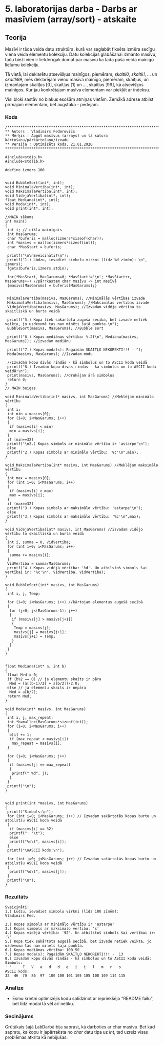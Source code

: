 # 5. laboratorijas darba - Darbs ar masīviem (array/sort) - atskaite
## Teorija
Masīvi ir tāda veida datu struktūra, kurā var saglabāt fiksēta izmēra secīgu viena veida elementu kolekciju. Datu kolekcijas glabāšanai izmanto masīvu, taču bieži vien ir lietderīgāk domāt par masīvu kā tāda paša veida mainīgo lielumu kolekciju.

Tā vietā, lai deklarētu atsevišķus mainīgos, piemēram, *skaitli0*, *skaitli1*, ... un *skaitli99*, mēs deklarējam vienu masīva mainīgo, piemēram, skaitļus, un izmantojam skaitļus [0], skaitļus [1] un ..., skaitļus [99], kā atsevišķos mainīgos. Kur jau konkrētajam masīva elementam var piekļūt ar indeksu.

Visi bloki sastāv no blakus esošām atmiņas vietām. Zemākā adrese atbilst pirmajam elementam, bet augstākā - pēdējam.

### Kods
```
/*******************************************************************************
** Autors : Vladimirs Fedorovičs
** Mērķis : Apgūt masīvus (arrays) un tā satura kārtošanu/pārkārtošanu/izvadu
** Versija : Optimizēts kods, 21.01.2020
********************************************************************************/

#include<stdio.h>
#include<stdlib.h>

#define izmers 100


void BubbleSort(int*, int);
void MinimalaVertiba(int*, int);
void MaksimalaVertiba(int*, int);
void VidejaVertiba(int*, int);
float Mediana(int*, int);
void Moda(int*, int);
void print(int*, int);

//MAIN sākums
int main()
{
 int i; // cikla mainīgais
 int MasGarums;
 char *buferis = malloc(izmers*sizeof(char));
 int *masivs = malloc(izmers*sizeof(int));
 char *MasStart = buferis;

 printf("\n\nSveicināti!\n");
 printf("1.) Lūdzu, ievadiet simbolu virkni (līdz %d zīmēm): \n", izmers);
 fgets(buferis,izmers,stdin);

 for(*MasStart, MasGarums=0; *MasStart!='\n'; *MasStart++, MasGarums++) //pārrkastam char masīvu -> int masīvā
 {masivs[MasGarums] = buferis[MasGarums];}


 MinimalaVertiba(masivs, MasGarums); //Minimālās vērtības izvade
 MaksimalaVertiba(masivs, MasGarums); //Maksimālās vērtības izvade
 VidejaVertiba(masivs, MasGarums); //Izvadam vidējo vērtību to skaitliskā un burta veidā

 printf("5.) Kopa tiek sakārtota augošā secībā, bet izvade netiek veikta, jo uzdevumā tas nav minēts šajā punkta.\n");
 BubbleSort(masivs, MasGarums); //Bubble sort

 printf("6.) Kopas mediānas vērtība: %.2f\n", Mediana(masivs, MasGarums)); //izvadam mediānu

 printf("7.) Kopas moda(s): Pagaidām SKAITĻO NEKOREKTI!!! - ");
 Moda(masivs, MasGarums); //Izvadam modu

 //Izvadam kopu divās rindās - kā simbolus un to ASCII koda veidā
 printf("8.) Izvadam kopu divās rindās - kā simbolus un to ASCII koda veidā:\n");
 print(masivs, MasGarums); //drukājam ārā simbolus
 return 0;
}
// MAIN beigas

void MinimalaVertiba(int* masivs, int MasGarums) //Meklējam minimālo vērtību
{
 int i;
 int min = masivs[0];
 for (i=0; i<MasGarums; i++)
 {
  if (masivs[i] < min)
  min = masivs[i];
 }
 if (min==32)
 printf("\n2.) Kopas simbols ar minimālo vērtību ir 'astarpe'\n");
 else
 printf("2.) Kopas simbols ar minimālo vērtību: '%c'\n",min);
}

void MaksimalaVertiba(int* masivs, int MasGarums) //Meklējam maksimālo vērtību
{
 int max = masivs[0];
 for (int i=0; i<MasGarums; i++)
 {
  if (masivs[i] > max)
  max = masivs[i];
 }
 if (max==32)
 printf("3.) Kopas simbols ar maksimālo vērtību: 'astarpe'\n");
 else
 printf("3.) Kopas simbols ar maksimālo vērtību: '%c'\n",max);
}

void VidejaVertiba(int* masivs, int MasGarums) //izvadam vidējo vērtību to skaitliskā un burta veidā
{
 int i, summa = 0, VidVertiba;
 for (int i=0; i<MasGarums; i++)
 {
  summa += masivs[i];
 }
 VidVertiba = summa/MasGarums;
 printf("4.) Kopas vidējā vērtība: '%d'. Un atbilstoš simbols šai vertībai ir: '%c'\n", VidVertiba, VidVertiba);
}

void BubbleSort(int* masivs, int MasGarums)
{
 int i, j, Temp;

 for (i=0; i<MasGarums; i++) //kārtojam elementus augošā secībā
 {
  for (j=0; j<(MasGarums-1); j++)
  {
   if (masivs[j] > masivs[j+1])
   {
    Temp = masivs[j];
    masivs[j] = masivs[j+1];
    masivs[j+1] = Temp;
   }
  }
 }
}


float Mediana(int* a, int b)
{
 float Med = 0;
 if (b%2 == 0) // ja elementu skaits ir pāra
  Med = (a[(b-1)/2] + a[b/2])/2.0;
 else // ja elementu skaits ir nepāra
  Med = a[b/2];
 return Med;
}

void Moda(int* masivs, int MasGarums)
{
 int i, j, max_repeat;
 int *b=malloc(MasGarums*sizeof(int));
 for (i=0; i<MasGarums; i++)
 {
  b[i] += 1;
  if (max_repeat < masivs[i])
   max_repeat = masivs[i];
 }

 for (j=0; j<MasGarums; j++)
 {
  if (masivs[j] == max_repeat)
  {
   printf(" %d", j);
  }
 }
 printf("\n");
}


void print(int *masivs, int MasGarums)
{
 printf("Simbols:\n");
 for (int i=0; i<MasGarums; i++) // Izvadam sakārtotās kopas burtu un atbilstšu ASCII koda veidā
 {
  if (masivs[i] == 32)
  printf("' '\t");
  else
  printf("%c\t", masivs[i]);
 }
 printf("\nASCII kods:\n");
 
 for (int j=0; j<MasGarums; j++) // Izvadam sakārtotās kopas burtu un atbilstšu ASCII koda veidā
 {
  printf("%d\t", masivs[j]);
 }
 printf("\n");
}
```

### Rezultāts

```
Sveicināti!
1.) Lūdzu, ievadiet simbolu virkni (līdz 100 zīmēm): 
Vladimirs Fed.

2.) Kopas simbols ar minimālo vērtību ir 'astarpe'
3.) Kopas simbols ar maksimālo vērtību: 's'
4.) Kopas vidējā vērtība: '92'. Un atbilstoš simbols šai vertībai ir: '\'
5.) Kopa tiek sakārtota augošā secībā, bet izvade netiek veikta, jo uzdevumā tas nav minēts šajā punkta.
6.) Kopas mediānas vērtība: 100.50
7.) Kopas moda(s): Pagaidām SKAITĻO NEKOREKTI!!! -  13
8.) Izvadam kopu divās rindās - kā simbolus un to ASCII koda veidā:
Simbols:
' '	.	F	V	a	d	d	e	i	i	l	m	r	s	
ASCII kods:
32	46	70	86	97	100	100	101	105	105	108	109	114	115	

```
### Analīze
- Esmu krietni optimizējis kodu salīdzinot ar iepriekšējo "README failu", bet līdz modai tā vēl arī netiku.

### Secinājums
Grūtākais šajā LabDarbā bija saprast, kā darboties ar char masīvu. Bet kad sapratu, ka kopu ir japārraksta no *char* datu tipa uz *int*, tad uzreiz visas problēmas atkrita kā nebijušas.
